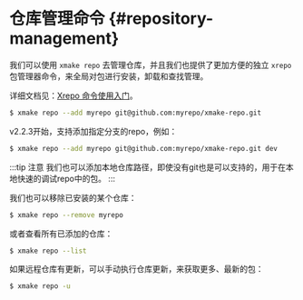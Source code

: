 
# 仓库管理命令 {#repository-management}

我们可以使用 `xmake repo` 去管理仓库，并且我们也提供了更加方便的独立 `xrepo` 包管理器命令，来全局对包进行安装，卸载和查找管理。

详细文档见：[Xrepo 命令使用入门](/zh/guide/package-management/xrepo-cli)。

```sh
$ xmake repo --add myrepo git@github.com:myrepo/xmake-repo.git
```

v2.2.3开始，支持添加指定分支的repo，例如：

```sh
$ xmake repo --add myrepo git@github.com:myrepo/xmake-repo.git dev
```

:::tip 注意
我们也可以添加本地仓库路径，即使没有git也是可以支持的，用于在本地快速的调试repo中的包。
:::

我们也可以移除已安装的某个仓库：

```sh
$ xmake repo --remove myrepo
```

或者查看所有已添加的仓库：

```sh
$ xmake repo --list
```

如果远程仓库有更新，可以手动执行仓库更新，来获取更多、最新的包：

```sh
$ xmake repo -u
```

